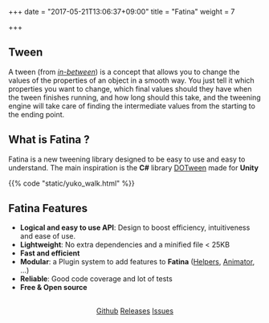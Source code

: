 +++
date = "2017-05-21T13:06:37+09:00"
title = "Fatina"
weight = 7

+++

## Tween

A tween (from [_in-between_](http://en.wikipedia.org/wiki/Inbetweening)) is a concept that allows you to change the values of the properties of an object in a smooth way. You just tell it which properties you want to change, which final values should they have when the tween finishes running, and how long should this take, and the tweening engine will take care of finding the intermediate values from the starting to the ending point.

## What is Fatina ?

Fatina is a new tweening library designed to be easy to use and easy to understand.
The main inspiration is the <b>C#</b> library [DOTween](http://dotween.demigiant.com/) made for <b>Unity</b>

{{% code "static/yuko_walk.html" %}}

## Fatina Features

* **Logical and easy to use API**: Design to boost efficiency, intuitiveness and ease of use.
* **Lightweight**: No extra dependencies and a minified file < 25KB
* **Fast and efficient**
* **Modular**: a Plugin system to add features to **Fatina** ([Helpers](plugins/helpers/), [Animator](plugins/animator/), ...)
* **Reliable**: Good code coverage and lot of tests
* **Free & Open source**

<div style="text-align: center; margin-top: 30px;">
    <a class="btn btn-primary" href="https://github.com/kefniark/Fatina/" target="_blank">Github</a>
    <a class="btn btn-info" href="https://github.com/kefniark/Fatina/releases" target="_blank">Releases</a>
    <a class="btn btn-success" href="https://github.com/kefniark/Fatina/issues" target="_blank">Issues</a>
</div>